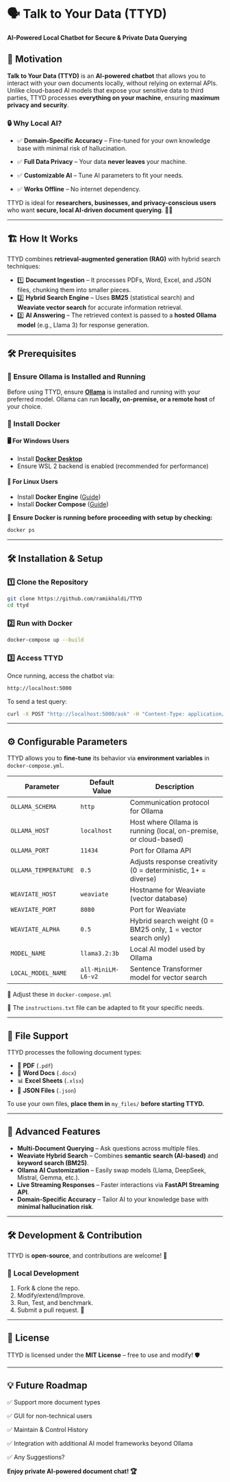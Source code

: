 # 🗣️ Talk to Your Data (TTYD)

**AI-Powered Local Chatbot for Secure & Private Data Querying**

## 🚀 Motivation

**Talk to Your Data (TTYD)** is an **AI-powered chatbot** that allows you to interact with your own documents locally, without relying on external APIs. Unlike cloud-based AI models that expose your sensitive data to third parties, TTYD processes **everything on your machine**, ensuring **maximum privacy and security**.

### 🔒 Why Local AI?

- ✅ **Domain-Specific Accuracy** – Fine-tuned for your own knowledge base with minimal risk of hallucination.

- ✅ **Full Data Privacy** – Your data **never leaves** your machine.

- ✅ **Customizable AI** – Tune AI parameters to fit your needs.

- ✅ **Works Offline** – No internet dependency.

TTYD is ideal for **researchers, businesses, and privacy-conscious users** who want **secure, local AI-driven document querying**. 🧠💡

---

## 🏗️ How It Works

TTYD combines **retrieval-augmented generation (RAG)** with hybrid search techniques:

- 1️⃣ **Document Ingestion** – It processes PDFs, Word, Excel, and JSON files, chunking them into smaller pieces.
- 2️⃣ **Hybrid Search Engine** – Uses **BM25** (statistical search) and **Weaviate vector search** for accurate information retrieval.
- 3️⃣ **AI Answering** – The retrieved context is passed to a **hosted Ollama model** (e.g., Llama 3) for response generation.

---

## 🛠️ Prerequisites

### 🧠 Ensure Ollama is Installed and Running

Before using TTYD, ensure **[Ollama](https://ollama.com)** is installed and running with your preferred model. Ollama can run **locally, on-premise, or a remote host** of your choice.

### 🐳 Install Docker

#### 🖥️ **For Windows Users**

- Install **[Docker Desktop](https://www.docker.com/products/docker-desktop/)**
- Ensure WSL 2 backend is enabled (recommended for performance)

#### 🐧 **For Linux Users**

- Install **Docker Engine** ([Guide](https://docs.docker.com/engine/install/))
- Install **Docker Compose** ([Guide](https://docs.docker.com/compose/install/))

📌 **Ensure Docker is running before proceeding with setup by checking:**
```sh
docker ps
```

---

## 🛠️ Installation & Setup

### 1️⃣ **Clone the Repository**

```sh
git clone https://github.com/ramikhaldi/TTYD
cd ttyd
```

### 2️⃣ **Run with Docker**

```sh
docker-compose up --build
```

### 3️⃣ **Access TTYD**

Once running, access the chatbot via:

```sh
http://localhost:5000
```

To send a test query:

```sh
curl -X POST "http://localhost:5000/ask" -H "Content-Type: application/json" -d '{"question": "Summarize my files."}'
```

---

## ⚙️ Configurable Parameters

TTYD allows you to **fine-tune** its behavior via **environment variables** in `docker-compose.yml`.

| Parameter            | Default Value      | Description                                                             |
| -------------------- | ------------------ | ----------------------------------------------------------------------- |
| `OLLAMA_SCHEMA`      | `http`             | Communication protocol for Ollama                                       |
| `OLLAMA_HOST`        | `localhost`        | Host where Ollama is running (local, on-premise, or cloud-based)       |
| `OLLAMA_PORT`        | `11434`            | Port for Ollama API                                                     |
| `OLLAMA_TEMPERATURE` | `0.5`              | Adjusts response creativity (0 = deterministic, 1+ = diverse)           |
| `WEAVIATE_HOST`      | `weaviate`         | Hostname for Weaviate (vector database)                                 |
| `WEAVIATE_PORT`      | `8080`             | Port for Weaviate                                                       |
| `WEAVIATE_ALPHA`     | `0.5`              | Hybrid search weight (0 = BM25 only, 1 = vector search only)            |
| `MODEL_NAME`         | `llama3.2:3b`      | Local AI model used by Ollama                                           |
| `LOCAL_MODEL_NAME`   | `all-MiniLM-L6-v2` | Sentence Transformer model for vector search                            |

🔹 Adjust these in `docker-compose.yml`

🔹 The `instructions.txt` file can be adapted to fit your specific needs.

---

## 📝 File Support

TTYD processes the following document types:

- 📄 **PDF** (`.pdf`)
- 📝 **Word Docs** (`.docx`)
- 📊 **Excel Sheets** (`.xlsx`)
- 📜 **JSON Files** (`.json`)

To use your own files, **place them in** `my_files/` **before starting TTYD.**

---

## 🔬 Advanced Features

- **Multi-Document Querying** – Ask questions across multiple files.
- **Weaviate Hybrid Search** – Combines **semantic search (AI-based)** and **keyword search (BM25)**.
- **Ollama AI Customization** – Easily swap models (Llama, DeepSeek, Mistral, Gemma, etc.).
- **Live Streaming Responses** – Faster interactions via **FastAPI Streaming API**.
- **Domain-Specific Accuracy** – Tailor AI to your knowledge base with **minimal hallucination risk**.

---

## 🛠️ Development & Contribution

TTYD is **open-source**, and contributions are welcome! 🎉

### 🔨 **Local Development**

1. Fork & clone the repo.
2. Modify/extend/Improve.
3. Run, Test, and benchmark.
4. Submit a pull request. 🚀

---

## 📜 License

TTYD is licensed under the **MIT License** – free to use and modify! 🛡️

---

## 💡 Future Roadmap

✅ Support more document types

✅ GUI for non-technical users

✅ Maintain & Control History

✅ Integration with additional AI model frameworks beyond Ollama

✅ Any Suggestions?

**Enjoy private AI-powered document chat! 🏆**

